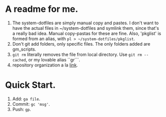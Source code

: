 # A readme for me.

1. The system-dotfiles are simply manual copy and pastes. I don't want to have the actual files in ~/system-dotfiles and symlink them, since that's a really bad idea. Manual copy-pastas for these are fine. Also, 'pkglist' is formed from an alias, with ```pl > ~/system-dotfiles/pkglist```.
2. Don't git add folders, only specific files. The only folders added are gm_scripts.
3. ```git rm``` literally removes the file from local directory. Use ```git rm --cached```, or my lovable alias ``gr```.
4. repository organization a la [link](http://codingkilledthecat.wordpress.com/2012/08/08/git-dotfiles-and-hardlinks/).

# Quick Start.

1. Add:
    ``` ga file ```.
2. Commit:
    ``` gc 'msg' ```.
3. Push:
    ``` gp ```.
